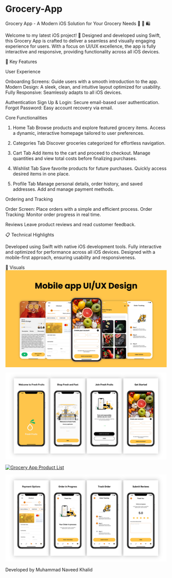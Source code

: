 # Grocery-App


Grocery App - A Modern iOS Solution for Your Grocery Needs 🍎 🥦 🛍️

Welcome to my latest iOS project! 🚀 Designed and developed using Swift, this Grocery App is crafted to deliver a seamless and visually engaging experience for users. With a focus on UI/UX excellence, the app is fully interactive and responsive, providing functionality across all iOS devices.

🌟 Key Features

User Experience

Onboarding Screens: Guide users with a smooth introduction to the app.
Modern Design: A sleek, clean, and intuitive layout optimized for usability.
Fully Responsive: Seamlessly adapts to all iOS devices.

Authentication
Sign Up & Login: Secure email-based user authentication.
Forgot Password: Easy account recovery via email.


Core Functionalities

1. Home Tab
Browse products and explore featured grocery items.
Access a dynamic, interactive homepage tailored to user preferences.

2. Categories Tab
Discover groceries categorized for effortless navigation.

3. Cart Tab
Add items to the cart and proceed to checkout.
Manage quantities and view total costs before finalizing purchases.

4. Wishlist Tab
Save favorite products for future purchases.
Quickly access desired items in one place.

5. Profile Tab
Manage personal details, order history, and saved addresses.
Add and manage payment methods.

Ordering and Tracking

Order Screen: Place orders with a simple and efficient process.
Order Tracking: Monitor order progress in real time.

Reviews
Leave product reviews and read customer feedback.


📋 Technical Highlights

Developed using Swift with native iOS development tools.
Fully interactive and optimized for performance across all iOS devices.
Designed with a mobile-first approach, ensuring usability and responsiveness.

🎨 Visuals
[![Grocery App Banner](https://github.com/naveedkhalid123/Grocery-App/blob/4ac0ac1ad97b66681c5715f139aaac17f23e7888/image-2.jpg)](https://github.com/naveedkhalid123/Grocery-App)


[![Grocery App Home Screen](https://github.com/naveedkhalid123/Grocery-App/blob/f6623ee063549b7812a559821a3ec4caace97f02/grocery1.png)](https://github.com/naveedkhalid123/Grocery-App)

[![Grocery App Product List](https://github.com/naveedkhalid123/Grocery-App/blob/f6623ee063549b7812a559821a3ec4caace97f02/grocery3.png)](https://github.com/naveedkhalid123/Grocery-App)

[![Grocery App Checkout](https://github.com/naveedkhalid123/Grocery-App/blob/f6623ee063549b7812a559821a3ec4caace97f02/grocery4.png)](https://github.com/naveedkhalid123/Grocery-App)



Developed by Muhammad Naveed Khalid




